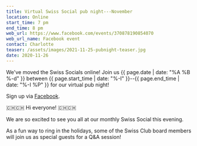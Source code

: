 ```yaml
---
title: Virtual Swiss Social pub night---November
location: Online
start_time: 7 pm
end_time: 8 pm
web_url: https://www.facebook.com/events/370878190854070
web_url_name: Facebook event
contact: Charlotte
teaser: /assets/images/2021-11-25-pubnight-teaser.jpg
date: 2020-11-26
---
```


We've moved the Swiss Socials online! Join us {{ page.date | date: "%A %B %-d"
}} between {{ page.start_time | date: "%-I" }}--{{ page.end_time | date: "%-I
%P" }} for our virtual pub night!

Sign up via [Facebook].

:switzerland::switzerland: Hi everyone! :switzerland::switzerland:

We are so excited to see you all at our monthly Swiss Social this evening.

As a fun way to ring in the holidays, some of the Swiss Club board members will
join us as special guests for a Q&A session!

[facebook]: <{{ page.web_url }}>
